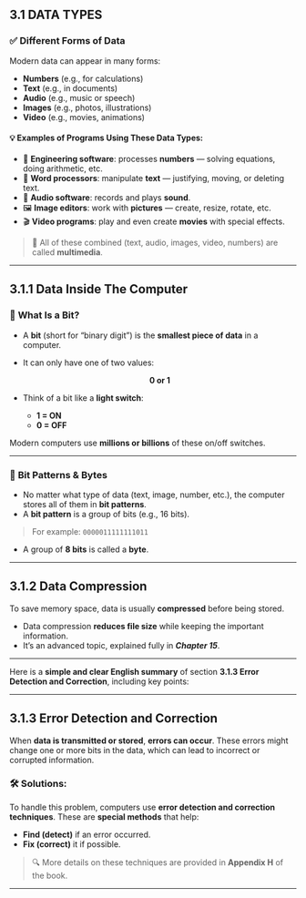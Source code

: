 ## **3.1 DATA TYPES**

### ✅ **Different Forms of Data**

Modern data can appear in many forms:

* **Numbers** (e.g., for calculations)
* **Text** (e.g., in documents)
* **Audio** (e.g., music or speech)
* **Images** (e.g., photos, illustrations)
* **Video** (e.g., movies, animations)

#### 💡 Examples of Programs Using These Data Types:

* 🧮 **Engineering software**: processes **numbers** — solving equations, doing arithmetic, etc.
* 📝 **Word processors**: manipulate **text** — justifying, moving, or deleting text.
* 🎵 **Audio software**: records and plays **sound**.
* 🖼️ **Image editors**: work with **pictures** — create, resize, rotate, etc.
* 🎬 **Video programs**: play and even create **movies** with special effects.

> 🔁 All of these combined (text, audio, images, video, numbers) are called **multimedia**.

---

## **3.1.1 Data Inside The Computer**

### 🔹 **What Is a Bit?**

* A **bit** (short for “binary digit”) is the **smallest piece of data** in a computer.
* It can only have one of two values:

  **$$
  \text{0 or 1}
  $$**
* Think of a bit like a **light switch**:

  * **1 = ON**
  * **0 = OFF**

Modern computers use **millions or billions** of these on/off switches.

---

### 🔸 **Bit Patterns & Bytes**

* No matter what type of data (text, image, number, etc.), the computer stores all of them in **bit patterns**.
* A **bit pattern** is a group of bits (e.g., 16 bits).
> For example: `0000011111111011`
* A group of **8 bits** is called a **byte**.

---

## **3.1.2 Data Compression**

To save memory space, data is usually **compressed** before being stored.

* Data compression **reduces file size** while keeping the important information.
* It’s an advanced topic, explained fully in ***Chapter 15***.

---
Here is a **simple and clear English summary** of section **3.1.3 Error Detection and Correction**, including key points:

---

## **3.1.3 Error Detection and Correction**

When **data is transmitted or stored**, **errors can occur**. These errors might change one or more bits in the data, which can lead to incorrect or corrupted information.


### 🛠️ Solutions:

To handle this problem, computers use **error detection and correction techniques**.
These are **special methods** that help:

* **Find (detect)** if an error occurred.
* **Fix (correct)** it if possible.

> 🔍 More details on these techniques are provided in **Appendix H** of the book.

---


